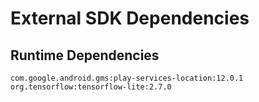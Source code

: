 # External SDK Dependencies

## Runtime Dependencies

```
com.google.android.gms:play-services-location:12.0.1
org.tensorflow:tensorflow-lite:2.7.0
```

